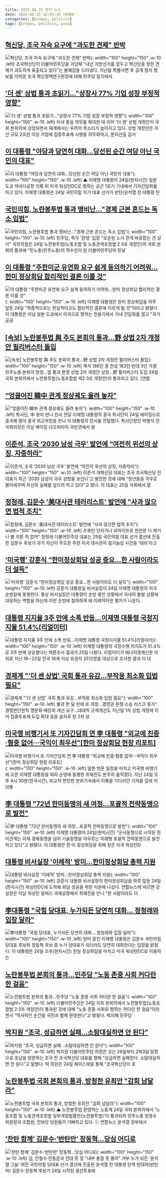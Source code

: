 ```yaml
---
title: 2025.08.25 정치 뉴스
date: 2025-08-25 12:05:16 +0900
categories: [krnews, politics]
tags: [krnews, politics, auto]
---
```

## [혁신당, 조국 자숙 요구에 "과도한 견제" 반박](https://n.news.naver.com/mnews/article/015/0005175008)

![혁신당, 조국 자숙 요구에 "과도한 견제" 반박](https://mimgnews.pstatic.net/image/origin/015/2025/08/25/5175008.jpg?type=nf220_150){: width="100" height="150" .w-10 .left}
조국혁신당이 더불어민주당을 겨냥해 "내년 지방선거를 앞두고 혁신당을 향한 견제가 과도하게 표출되고 있다"는 불쾌감을 드러냈다. 지난달 특별사면 후 공개 정치 행보를 이어온 조국 혁신정책연구원장에 대해 민주당 일각에서

## ['더 센' 상법 통과 초읽기…"상장사 77% 기업 성장 부정적 영향"](https://n.news.naver.com/mnews/article/088/0000966047)

!['더 센' 상법 통과 초읽기…"상장사 77% 기업 성장 부정적 영향"](https://mimgnews.pstatic.net/image/origin/088/2025/08/24/966047.jpg?type=nf220_150){: width="100" height="150" .w-10 .left}
이사 충실 의무를 확대한 데 이어 '더 센' 상법 개정안이 국회 본회의에 상정되면서 재계에서는 우려의 목소리가 높아지고 있다. 상법 개정안은 자산 규모 2조원 이상 기업에 집중투표제 시행을 의무화하고, 분리선출 감사

## [이 대통령 "야당과 당연히 대화…당선된 순간 여당 아닌 국민의 대표"](https://n.news.naver.com/mnews/article/055/0001286633)

![이 대통령 "야당과 당연히 대화…당선된 순간 여당 아닌 국민의 대표"](https://mimgnews.pstatic.net/image/origin/055/2025/08/25/1286633.jpg?type=nf220_150){: width="100" height="150" .w-10 .left}
▲ 이재명 대통령이 24일(현지시간) 일본 도쿄 하네다공항 이륙 뒤 미국 워싱턴DC로 향하는 공군 1호기 기내에서 기자간담회를 하고 있다. 이재명 대통령은 24일 국민의힘 차기 대표 선거가 반탄(윤석열 전 대통령 탄

## [국민의힘, 노란봉투법 통과 맹비난…"경제 근본 흔드는 독소 입법"](https://n.news.naver.com/mnews/article/002/0002402719)

![국민의힘, 노란봉투법 통과 맹비난…"경제 근본 흔드는 독소 입법"](https://mimgnews.pstatic.net/image/origin/002/2025/08/24/2402719.jpg?type=nf220_150){: width="100" height="150" .w-10 .left}
민주당, 즉각 '환영' 입장 "모순된 노사 관계 바로잡는 건 상식" 국민의힘은 24일 노란봉투법(노동조합 및 노동관계조정법 2·3조 개정안)의 국회 본회의 통과에 "민노총(민주노총)의 하수인이 된 더불어민주당의 민낯

## [이 대통령 "주한미군 유연화 요구 쉽게 동의하기 어려워…한미 정상회담 합리적인 결론 이를 것"](https://n.news.naver.com/mnews/article/003/0013439496)

![이 대통령 "주한미군 유연화 요구 쉽게 동의하기 어려워…한미 정상회담 합리적인 결론 이를 것"](https://mimgnews.pstatic.net/image/origin/003/2025/08/25/13439496.jpg?type=nf220_150){: width="100" height="150" .w-10 .left}
이재명 대통령은 한미 정상회담을 하루 앞둔 24일 "최종적으로는 현실적이고도 합리적인 결론에 이르게 될 것"이라고 밝혔다. 이 대통령은 이날 일본 도쿄에서 미국으로 향하는 전용기에서 기내 간담회를 열고 "국가 공공

## [[속보] 노란봉투법 與 주도 본회의 통과…野 상법 2차 개정안 필리버스터 돌입](https://n.news.naver.com/mnews/article/016/0002518396)

![[속보] 노란봉투법 與 주도 본회의 통과…野 상법 2차 개정안 필리버스터 돌입](https://mimgnews.pstatic.net/image/origin/016/2025/08/24/2518396.jpg?type=nf220_150){: width="100" height="150" .w-10 .left}
재석 186인 중 찬성 183인·반대 3인 가결 민주노총 본회의 방청…법 통과 환영 상법 2차 개정안 상정…野 필리버스터 도입 24일 국회 본회의에서 노란봉투법(노동조합법 제2·3조 개정안)이 통과되고 있다. [연합

## [“엉클어진 韓中 관계 정상궤도 올려 놓자”](https://n.news.naver.com/mnews/article/023/0003925026)

![“엉클어진 韓中 관계 정상궤도 올려 놓자”](https://mimgnews.pstatic.net/image/origin/023/2025/08/25/3925026.jpg?type=nf220_150){: width="100" height="150" .w-10 .left}
특사단, 中 왕이 만나 친서 전달 이재명 대통령의 중국 특사단이 24일 베이징으로 출국해 왕이 중국 외교부장을 만나 이 대통령의 친서를 전달했다. 특사단장인 박병석 전 국회의장은 이날 베이징 댜오위타이 국빈관에서 왕

## [이준석, 조국 ‘2030 남성 극우’ 발언에 “여전히 위선의 상징, 자중하라”](https://n.news.naver.com/mnews/article/023/0003925087)

![이준석, 조국 ‘2030 남성 극우’ 발언에 “여전히 위선의 상징, 자중하라”](https://mimgnews.pstatic.net/image/origin/023/2025/08/25/3925087.jpg?type=nf220_150){: width="100" height="150" .w-10 .left}
이준석 개혁신당 대표는 조국 조국혁신당 전 대표가 최근 ‘2030 남성이 극우 성향을 보인다’고 발언한 것에 대해 “청년들을 극우로 몰아세우며 자신의 실패를 덮으려 하고 있다”고 했다. 이 대표는 25일 국회에서 열

## [정청래, 김문수 '美대사관 테러리스트' 발언에 "사과 않으면 법적 조치"](https://n.news.naver.com/mnews/article/586/0000110098)

![정청래, 김문수 '美대사관 테러리스트' 발언에 "사과 않으면 법적 조치"](https://mimgnews.pstatic.net/image/origin/586/2025/08/25/110098.jpg?type=nf220_150){: width="100" height="150" .w-10 .left}
수류탄 던지거나 쇠파이프로 현관문 다 깨거나 불 지른 적 없어" 정청래 더불어민주당 대표는 25일 국민의힘 대표 선거 결선에 진출한 김문수 후보가 과거 자신이 주도한 주한 미국 대사관저 점거농성 사건을 '테러'라고

## [‘미국행’ 강훈식 “한미정상회담 성공 중요…한 사람이라도 더 설득”](https://n.news.naver.com/mnews/article/018/0006097410)

![‘미국행’ 강훈식 “한미정상회담 성공 중요…한 사람이라도 더 설득”](https://mimgnews.pstatic.net/image/origin/018/2025/08/24/6097410.jpg?type=nf220_150){: width="100" height="150" .w-10 .left}
강훈식 대통령실 비서실장이 24일 이재명 대통령의 미국 순방길에 동행한다. 통상 비서실장은 대통령이 순방 중인 상황에서 국내의 돌발 상황에 대응하는 역할을 하는데 이번 순방에 참여하게 돼 이례적이란 평가가 나온다.

## [대통령 지지율 3주 만에 소폭 반등...이재명 대통령 국정지지율 51.4%[리얼미터]](https://n.news.naver.com/mnews/article/009/0005546742)

![대통령 지지율 3주 만에 소폭 반등...이재명 대통령 국정지지율 51.4%[리얼미터]](https://mimgnews.pstatic.net/image/origin/009/2025/08/25/5546742.jpg?type=nf220_150){: width="100" height="150" .w-10 .left}
이재명 대통령의 국정수행 지지도가 51.4%로 3주 만에 상승했다는 여론조사 결과가 25일 나왔다. 리얼미터가 에너지경제신문 의뢰로 지난 18∼22일 전국 18세 이상 유권자 2512명을 대상으로 조사한 결과 이 대

## [경제계 "'더 센 상법' 국회 통과 유감…부작용 최소화 입법 필요"](https://n.news.naver.com/mnews/article/001/0015584258)

![경제계 "'더 센 상법' 국회 통과 유감…부작용 최소화 입법 필요"](https://mimgnews.pstatic.net/image/origin/001/2025/08/25/15584258.jpg?type=nf220_150){: width="100" height="150" .w-10 .left}
불과 한 달 만에 또 개정…경영권 분쟁·소송 리스크 증가" 경영판단원칙 명문화·배임죄 개선 요구…대대적 규제개선도 지난달 1차 상법 개정에 이어 집중투표제 도입 확대 등을 골자로 한 2차 상

## [미국행 비행기서 또 기자간담회 연 李 대통령 "외교에 친중·혐중 없어···국익이 최우선"[한미 정상회담 현장 리포트]](https://n.news.naver.com/mnews/article/087/0001137805)

![미국행 비행기서 또 기자간담회 연 李 대통령 "외교에 친중·혐중 없어···국익이 최우선"[한미 정상회담 현장 리포트]](https://mimgnews.pstatic.net/image/origin/087/2025/08/25/1137805.jpg?type=nf220_150){: width="100" height="150" .w-10 .left}
일본 방문 일정을 마치고 미국행 비행기에 오른 이재명 대통령을 따라 순방에 동행한 취재진도 분주히 움직였다. 지난 24일 오후 4시 30분(한국시간), 비교적 편안한 분위기속에서 이륙을 기다리던 기자들 앞에 이 대통

## [李 대통령 "72년 한미동맹의 새 여정…포괄적 전략동맹으로 발전"](https://n.news.naver.com/mnews/article/015/0005174955)

![李 대통령 "72년 한미동맹의 새 여정…포괄적 전략동맹으로 발전"](https://mimgnews.pstatic.net/image/origin/015/2025/08/25/5174955.jpg?type=nf220_150){: width="100" height="150" .w-10 .left}
이재명 대통령이 24일(현지시간) “군사동맹으로 시작된 한미관계는 이제 경제동맹을 넘어 기술동맹을 아우르는 미래형 포괄적 전략동맹으로 발전하고 있다”고 밝혔다. 이 대통령은 한·미 정상회담을 위해 찾은 미국 워싱턴D

## [대통령 비서실장 '이례적' 방미…한미정상회담 총력 지원](https://n.news.naver.com/mnews/article/656/0000145030)

![대통령 비서실장 '이례적' 방미…한미정상회담 총력 지원](https://mimgnews.pstatic.net/image/origin/656/2025/08/25/145030.jpg?type=nf220_150){: width="100" height="150" .w-10 .left}
강훈식 대통령 비서실장이 한미정상회담을 하루 앞둔 24일(현지시간) 워싱턴DC에 도착해 회담 성공을 위한 지원에 나섰다. 연합뉴스에 따르면 강 실장은 이날 워싱턴 덜레스 국제공항에서 취재진을 만나 "한 사람이라도 더

## [李대통령 "국힘 당대표, 누가되든 당연히 대화… 정청래와 입장 달라"](https://n.news.naver.com/mnews/article/656/0000145040)

![李대통령 "국힘 당대표, 누가되든 당연히 대화… 정청래와 입장 달라"](https://mimgnews.pstatic.net/image/origin/656/2025/08/25/145040.jpg?type=nf220_150){: width="100" height="150" .w-10 .left}
방미 중인 이재명 대통령은 김문수 국민의힘 당대표 후보와 장동혁 후보 중 누가 당대표가 되더라도 당연히 대화한다는 입장을 밝혔다. 이 대통령은 24일 오후(현지시간) 한일 정상회담을 마치고 미국 워싱턴DC로 이동하는

## [노란봉투법 본회의 통과…민주당 “노동 존중 사회 커다란 한 걸음”](https://n.news.naver.com/mnews/article/029/0002977394)

![노란봉투법 본회의 통과…민주당 “노동 존중 사회 커다란 한 걸음”](https://mimgnews.pstatic.net/image/origin/029/2025/08/24/2977394.jpg?type=nf220_150){: width="100" height="150" .w-10 .left}
더불어민주당은 24일 국회 본회의에서 노란봉투법(노동조합법 2·3조 개정안)이 통과된 것에 대해 “노동 존중 사회로 향하는 커다란 한 걸음”이라면서 “역사적인 순간을 국민과 함께 환영한다”고 밝혔다. 박지혜 민주당

## [박지원 “조국, 성급하면 실패…소탐대실하면 안 된다”](https://n.news.naver.com/mnews/article/005/0001797714)

![박지원 “조국, 성급하면 실패…소탐대실하면 안 된다”](https://mimgnews.pstatic.net/image/origin/005/2025/08/24/1797714.jpg?type=nf220_150){: width="100" height="150" .w-10 .left}
박지원 더불어민주당 의원은 오는 26일부터 2박3일 일정으로 호남을 방문하는 조국 전 조국혁신당 대표를 향해 “성급하면 실패한다. 소탐대실하면 안 된다”고 말했다. 박 의원은 24일 페이스북을 통해 “조국혁신당이 호

## [노란봉투법 국회 본회의 통과, 방청한 유최안 "감회 남달라"](https://n.news.naver.com/mnews/article/047/0002485531)

![노란봉투법 국회 본회의 통과, 방청한 유최안 "감회 남달라"](https://mimgnews.pstatic.net/image/origin/047/2025/08/24/2485531.jpg?type=nf220_150){: width="100" height="150" .w-10 .left}
▲ 노란봉투법 환영하는 노동계 24일 국회 본회의에서 '노동조합 및 노동관계조정법 일부개정법률안(노란봉투법)'이 통과되자 민주노총 양경수 위원장과 조합원, 진보당 당원들이 기뻐하고 있다. ⓒ 연합뉴스 윤석열 정부에서

## [‘찬탄 함께’ 김문수·‘반탄만’ 장동혁…당심 어디로](https://n.news.naver.com/mnews/article/032/0003391666)

![‘찬탄 함께’ 김문수·‘반탄만’ 장동혁…당심 어디로](https://mimgnews.pstatic.net/image/origin/032/2025/08/24/3391666.jpg?type=nf220_150){: width="100" height="150" .w-10 .left}
김, 안철수·한동훈과 연대 뜻 장 “내부 총질 못 품어” 거부 누가 되든 ‘윤석열 그늘’ 여전 국민의힘 당대표 선거 결선에 진출한 윤석열 전 대통령 탄핵 반대파(반탄파) 김문수·장동혁 후보가 24일 시작된 결선투표에

